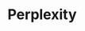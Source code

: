 ---
title: Perplexity
description: Perplexity AI unlocks the power of knowledge with information discovery and sharing.
url: https://www.perplexity.ai/
image:
    # url: '/assets/images/cafe.png'
    # alt: 'Cafe'
tags: ['ai', 'chatbot', 'llm', 'search-engine']
pubDate: 2023-12-13
draft: false
---